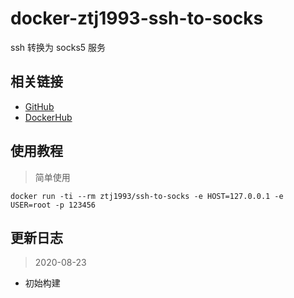 # docker-ztj1993-ssh-to-socks

ssh 转换为 socks5 服务

## 相关链接
- [GitHub](https://github.com/ztj-docker/ssh-to-socks)
- [DockerHub](https://hub.docker.com/r/ztj1993/ssh-to-socks)

## 使用教程

> 简单使用

```
docker run -ti --rm ztj1993/ssh-to-socks -e HOST=127.0.0.1 -e USER=root -p 123456
```

## 更新日志

> 2020-08-23

- 初始构建
